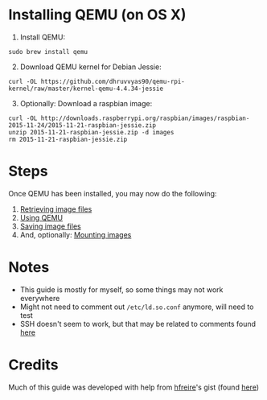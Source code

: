 # Installing QEMU (on OS X)
1. Install QEMU:
```
sudo brew install qemu
```

2. Download QEMU kernel for Debian Jessie:
```
curl -OL https://github.com/dhruvvyas90/qemu-rpi-kernel/raw/master/kernel-qemu-4.4.34-jessie
```

3. Optionally: Download a raspbian image:
```
curl -OL http://downloads.raspberrypi.org/raspbian/images/raspbian-2015-11-24/2015-11-21-raspbian-jessie.zip
unzip 2015-11-21-raspbian-jessie.zip -d images
rm 2015-11-21-raspbian-jessie.zip
```

# Steps
Once QEMU has been installed, you may now do the following:

1. [Retrieving image files](1-retrieving-images.md)
2. [Using QEMU](2-using-qemu.md)
3. [Saving image files](3-saving-images.md)
4. And, optionally: [Mounting images](4-mounting.md)

# Notes
* This guide is mostly for myself, so some things may not work everywhere
* Might not need to comment out `/etc/ld.so.conf` anymore, will need to test
* SSH doesn't seem to work, but that may be related to comments found [here](https://gist.github.com/hfreire/5846b7aa4ac9209699ba#gistcomment-2348384)

# Credits
Much of this guide was developed with help from [hfreire](https://gist.github.com/hfreire)'s gist (found [here](https://gist.github.com/hfreire/5846b7aa4ac9209699ba))
